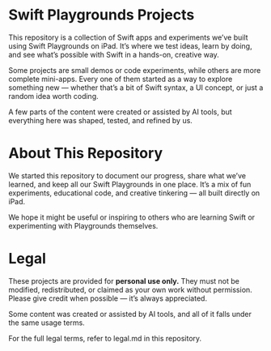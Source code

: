 # Swift Playgrounds Projects
This repository is a collection of Swift apps and experiments we’ve built using Swift Playgrounds on iPad.
It’s where we test ideas, learn by doing, and see what’s possible with Swift in a hands-on, creative way.

Some projects are small demos or code experiments, while others are more complete mini-apps. Every one of them started as a way to explore something new — whether that’s a bit of Swift syntax, a UI concept, or just a random idea worth coding.

A few parts of the content were created or assisted by AI tools, but everything here was shaped, tested, and refined by us.

# About This Repository
We started this repository to document our progress, share what we’ve learned, and keep all our Swift Playgrounds in one place.
It’s a mix of fun experiments, educational code, and creative tinkering — all built directly on iPad.

We hope it might be useful or inspiring to others who are learning Swift or experimenting with Playgrounds themselves.

# Legal
These projects are provided for **personal use only.**
They must not be modified, redistributed, or claimed as your own work without permission.
Please give credit when possible — it’s always appreciated.

Some content was created or assisted by AI tools, and all of it falls under the same usage terms.

For the full legal terms, refer to legal.md in this repository.
